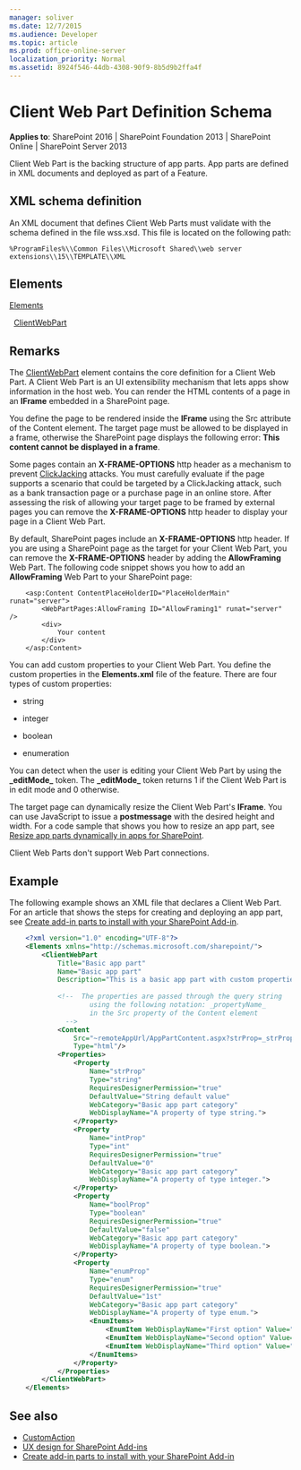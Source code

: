 ```yaml
---
manager: soliver
ms.date: 12/7/2015
ms.audience: Developer
ms.topic: article
ms.prod: office-online-server
localization_priority: Normal
ms.assetid: 8924f546-44db-4308-90f9-8b5d9b2ffa4f
---
```


# Client Web Part Definition Schema

**Applies to**: SharePoint 2016 | SharePoint Foundation 2013 | SharePoint Online | SharePoint Server 2013

Client Web Part is the backing structure of app parts. App parts are defined in XML documents and deployed as part of a Feature.

## XML schema definition

An XML document that defines Client Web Parts must validate with the schema defined in the file wss.xsd. This file is located on the following path: 

`%ProgramFiles%\\Common Files\\Microsoft Shared\\web server extensions\\15\\TEMPLATE\\XML`

## Elements

[Elements](elements-element-custom-action.md)

  [ClientWebPart](customactiongroup-element-custom-action.md)

## Remarks

The [ClientWebPart](customactiongroup-element-custom-action.md) element contains the core definition for a Client Web Part. A Client Web Part is an UI extensibility mechanism that lets apps show information in the host web. You can render the HTML contents of a page in an **IFrame** embedded in a SharePoint page.

You define the page to be rendered inside the **IFrame** using the Src attribute of the Content element. The target page must be allowed to be displayed in a frame, otherwise the SharePoint page displays the following error: **This content cannot be displayed in a frame**. 

Some pages contain an **X-FRAME-OPTIONS** http header as a mechanism to prevent
[ClickJacking](http://blogs.msdn.com/b/ieinternals/archive/2010/03/30/combating-clickjacking-with-x-frame-options.aspx) attacks. You must carefully evaluate if the page supports a scenario that could be targeted by a ClickJacking attack, such as a bank transaction page or a purchase page in an online store. After assessing the risk of allowing your target page to be framed by external pages you can remove the **X-FRAME-OPTIONS** http header to display your page in a Client Web Part.

By default, SharePoint pages include an **X-FRAME-OPTIONS** http header. If you are using a SharePoint page as the target for your Client Web Part, you can remove the **X-FRAME-OPTIONS** header by adding the **AllowFraming** Web Part. The following code snippet shows you how to add an **AllowFraming** Web Part to your SharePoint page:

```
    <asp:Content ContentPlaceHolderID="PlaceHolderMain" runat="server">
        <WebPartPages:AllowFraming ID="AllowFraming1" runat="server" />
        <div>
            Your content
        </div>
    </asp:Content>
```

You can add custom properties to your Client Web Part. You define the custom properties in the **Elements.xml** file of the feature. There are four types of custom properties:

-   string

-   integer

-   boolean

-   enumeration

You can detect when the user is editing your Client Web Part by using the **\_editMode\_** token. The **\_editMode\_** token returns 1 if the Client Web Part is in edit mode and 0 otherwise.

The target page can dynamically resize the Client Web Part's **IFrame**. You can use JavaScript to issue a **postmessage** with the desired height and width. For a code sample that shows you how to resize an app part, see [Resize app parts dynamically in apps for SharePoint](http://code.msdn.microsoft.com/officeapps/SharePoint-2013-Resize-app-594acc88).

Client Web Parts don't support Web Part connections.

## Example

The following example shows an XML file that declares a Client Web Part. For an article that shows the steps for creating and deploying an app part, see [Create add-in parts to install with your SharePoint Add-in](http://msdn.microsoft.com/library/a2664289-6c56-4cb1-987a-22367fad55eb(Office.15).aspx).

```XML
    <?xml version="1.0" encoding="UTF-8"?>
    <Elements xmlns="http://schemas.microsoft.com/sharepoint/">
        <ClientWebPart
            Title="Basic app part"
            Name="Basic app part"
            Description="This is a basic app part with custom properties." >
            
            <!--  The properties are passed through the query string 
                    using the following notation: _propertyName_
                    in the Src property of the Content element  
              -->
            <Content
                Src="~remoteAppUrl/AppPartContent.aspx?strProp=_strProp_&amp;intProp=_intProp_&amp;boolProp=_boolProp_&amp;enumProp=_enumProp_&amp;editmode=_editMode_"
                Type="html"/>
            <Properties>
                <Property
                    Name="strProp"
                    Type="string"
                    RequiresDesignerPermission="true"
                    DefaultValue="String default value"
                    WebCategory="Basic app part category"
                    WebDisplayName="A property of type string.">
                </Property>
                <Property
                    Name="intProp"
                    Type="int"
                    RequiresDesignerPermission="true"
                    DefaultValue="0"
                    WebCategory="Basic app part category"
                    WebDisplayName="A property of type integer.">
                </Property>
                <Property
                    Name="boolProp"
                    Type="boolean"
                    RequiresDesignerPermission="true"
                    DefaultValue="false"
                    WebCategory="Basic app part category"
                    WebDisplayName="A property of type boolean.">
                </Property>
                <Property
                    Name="enumProp"
                    Type="enum"
                    RequiresDesignerPermission="true"
                    DefaultValue="1st"
                    WebCategory="Basic app part category"
                    WebDisplayName="A property of type enum.">
                    <EnumItems>
                        <EnumItem WebDisplayName="First option" Value="1st"/>
                        <EnumItem WebDisplayName="Second option" Value="2nd"/>
                        <EnumItem WebDisplayName="Third option" Value="3rd"/>
                    </EnumItems>
                </Property>
            </Properties>
        </ClientWebPart>
    </Elements>
```

## See also

- [CustomAction](https://msdn.microsoft.com/en-us/library/office/ms458635.aspx)
- [UX design for SharePoint Add-ins](../sp-add-ins/ux-design-for-sharepoint-add-ins.md)
- [Create add-in parts to install with your SharePoint Add-in](../sp-add-ins/create-add-in-parts-to-install-with-your-sharepoint-add-in.md)








